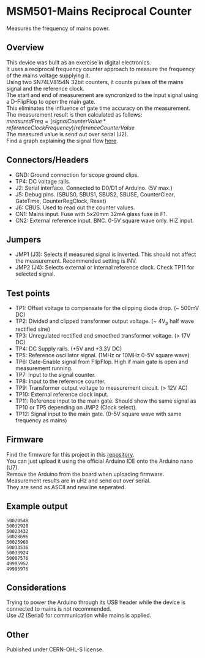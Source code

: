 # MSM501-Mains Reciprocal Counter
Measures the frequency of mains power.  

## Overview
This device was built as an exercise in digital electronics.  
It uses a reciprocal frequency counter approach to measure the frequency of the mains voltage supplying it.   
Using two SN74LV8154N 32bit counters, it counts pulses of the mains signal and the reference clock.  
The start and end of measurement are syncronized to the input signal using a D-FlipFlop to open the main gate.  
This eliminates the influence of gate time accuracy on the measurement.  
The measurement result is then calculated as follows:  
$measuredFreq = (signalCounterValue * referenceClockFrequency) / referenceCounterValue$   
The measured value is send out over serial (J2).  
Find a graph explaining the signal flow [here](Charts/Signalflow.pdf).

## Connectors/Headers
- GND: Ground connection for scope ground clips.
- TP4: DC voltage rails.
- J2: Serial interface. Connected to D0/D1 of Arduino. (5V max.)
- J5: Debug pins. (SBUS0, SBUS1, SBUS2, SBUSE, CounterClear, GateTime, CounterRegClock, Reset)
- J6: CBUS. Used to read out the counter values.
- CN1: Mains input. Fuse with 5x20mm 32mA glass fuse in F1.
- CN2: External reference input. BNC. 0-5V square wave only. HiZ input.

## Jumpers
- JMP1 (J3): Selects if measured signal is inverted. This should not affect the measurement. Recommended setting is INV.
- JMP2 (J4): Selects external or internal reference clock. Check TP11 for selected signal.

## Test points
- TP1:  Offset voltage to compensate for the clipping diode drop. (~ 500mV DC)
- TP2:  Divided and clipped transformer output voltage. (~ 4V<sub>p</sub> half wave rectified sine)
- TP3:  Unregulated rectified and smoothed transformer voltage. (> 17V DC)
- TP4:  DC Supply rails. (+5V and +3.3V DC)
- TP5:  Reference oscillator signal. (1MHz or 10MHz 0-5V square wave)
- TP6:  Gate-Enable signal from FlipFlop. High if main gate is open and measurement running.
- TP7:  Input to the signal counter.
- TP8:  Input to the reference counter.
- TP9:  Transformer output voltage to measurement circuit. (> 12V AC)
- TP10: External reference clock input.
- TP11: Reference input to the main gate. Should show the same signal as TP10 or TP5 depending on JMP2 (Clock select).
- TP12: Signal input to the main gate. (0-5V square wave with same frequency as mains)


## Firmware 
Find the firmware for this project in this [repository](https://github.com/ndornseif/MSM501-Firmware).  
You can just upload it using the official Arduino IDE onto the Arduino nano (U7).  
Remove the Arduino from the board when uploading firmware.  
Measurement results are in uHz and send out over serial.  
They are send as ASCII and newline seperated.  

## Example output
```
50020548
50032928
50023432
50028696
50025960
50033536
50033924
50007576
49995952
49995976
```

## Considerations
Trying to power the Arduino through its USB header while the device is connected to mains is not recommended.  
Use J2 (Serial) for communication while mains is applied.


## Other
Published under CERN-OHL-S license. 